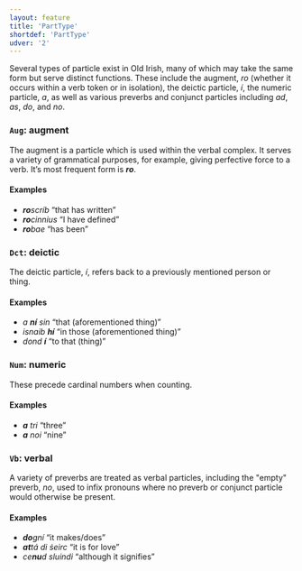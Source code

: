 ```yaml
---
layout: feature
title: 'PartType'
shortdef: 'PartType'
udver: '2'
---
```


Several types of particle exist in Old Irish, many of which may take the same form but serve distinct functions. These include the augment, _ro_ (whether it occurs within a verb token or in isolation), the deictic particle, _í_, the numeric particle, _a_, as well as various preverbs and conjunct particles including _ad_, _as_, _do_, and _no_.

### <a name="Aug">`Aug`</a>: augment

The augment is a particle which is used within the verbal complex. It serves a variety of grammatical purposes, for example, giving perfective force to a verb. It’s most frequent form is _<b>ro</b>_.

#### Examples

* _<b>ro</b>scríb_ “that has written”
* _<b>ro</b>cinnius_ “I have defined”
* _<b>ro</b>bae_ “has been”

### <a name="Dct">`Dct`</a>: deictic

The deictic particle, _í_, refers back to a previously mentioned person or thing.

#### Examples

* _a <b>ní</b> sin_ “that (aforementioned thing)”
* _isnaib <b>hí</b>_ “in those (aforementioned thing)”
* _dond <b>í</b>_ “to that (thing)”

### <a name="Num">`Num`</a>: numeric

These precede cardinal numbers when counting.

#### Examples

* _<b>a</b> tri_ “three”
* _<b>a</b> noi_ “nine”

### <a name="Vb">`Vb`</a>: verbal

A variety of preverbs are treated as verbal particles, including the "empty" preverb, _no_, used to infix pronouns where no preverb or conjunct particle would otherwise be present.

#### Examples

* _<b>do</b>gní_ “it makes/does”
* _<b>at</b>tá di ṡeirc_ “it is for love”
* _ce<b>nu</b>d sluindi_ “although it signifies”
